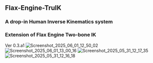 ## Flax-Engine-TruIK

### A drop-in Human Inverse Kinematics system
### Extension of Flax Engine Two-bone IK



Ver 0.3.a1
![Screenshot_2025_06_01_12_50_02](https://github.com/user-attachments/assets/a6aa0044-3f0c-4be9-8f0f-31e00c1e79af)
![Screenshot_2025_06_01_13_00_16](https://github.com/user-attachments/assets/45f27eb3-bcb4-41a4-8a22-17c4dfecfc36)
![Screenshot_2025_05_31_12_17_35](https://github.com/user-attachments/assets/0f85ad61-8362-4b61-9e71-ac5cbb014d4c)
![Screenshot_2025_05_31_12_16_18](https://github.com/user-attachments/assets/a7767f45-09db-45cd-8383-6c617038b2bc)
